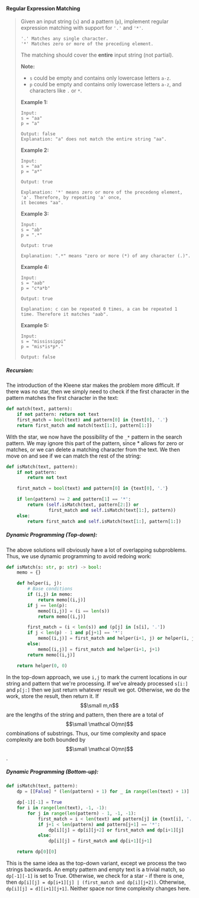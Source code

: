 #### Regular Expression Matching

> Given an input string \(`s`\) and a pattern \(`p`\), implement regular expression matching with support for `'.'` and `'*'`.
>
> ```
> '.' Matches any single character.
> '*' Matches zero or more of the preceding element.
> ```
>
> The matching should cover the **entire** input string \(not partial\).
>
> **Note:**
>
> * `s` could be empty and contains only lowercase letters `a-z`.
> * `p` could be empty and contains only lowercase letters `a-z`, and characters like `.` or `*`.
>
> **Example 1:**
>
> ```
> Input:
> s = "aa"
> p = "a"
>
> Output: false
> Explanation: "a" does not match the entire string "aa".
> ```
>
> **Example 2:**
>
> ```
> Input:
> s = "aa"
> p = "a*"
>
> Output: true
>
> Explanation: '*' means zero or more of the precedeng element, 'a'. Therefore, by repeating 'a' once, 
> it becomes "aa".
> ```
>
> **Example 3:**
>
> ```
> Input:
> s = "ab"
> p = ".*"
>
> Output: true
>
> Explanation: ".*" means "zero or more (*) of any character (.)".
> ```
>
> **Example 4:**
>
> ```
> Input:
> s = "aab"
> p = "c*a*b"
>
> Output: true
>
> Explanation: c can be repeated 0 times, a can be repeated 1 time. Therefore it matches "aab".
> ```
>
> **Example 5:**
>
> ```
> Input:
> s = "mississippi"
> p = "mis*is*p*."
>
> Output: false
> ```

##### Recursion:

The introduction of the Kleene star makes the problem more difficult. If there was no star, then we simply need to check if the first character in the pattern matches the first character in the text:

```py
def match(text, pattern):
    if not pattern: return not text
    first_match = bool(text) and pattern[0] in {text[0], '.'}
    return first_match and match(text[1:], pattern[1:])
```

With the star, we now have the possibility of the  `_*` pattern in the search pattern.  We may ignore this part of the pattern, since \* allows for zero or matches, or we can delete a matching character from the text. We then move on and see if we can match the rest of the string:

```py
def isMatch(text, pattern):
    if not pattern:
        return not text

    first_match = bool(text) and pattern[0] in {text[0], '.'}

    if len(pattern) >= 2 and pattern[1] == '*':
        return (self.isMatch(text, pattern[2:]) or
                first_match and self.isMatch(text[1:], pattern))
    else:
        return first_match and self.isMatch(text[1:], pattern[1:])
```

##### Dynamic Programming \(Top-down\):

The above solutions will obviously have a lot of overlapping subproblems. Thus, we use dynamic programming to avoid redoing work:

```py
def isMatch(s: str, p: str) -> bool:
    memo = {}

    def helper(i, j):
        # Base conditions
        if (i,j) in memo:
            return memo[(i,j)]
        if j == len(p):
            memo[(i,j)] = (i == len(s))
            return memo[(i,j)]

        first_match = (i < len(s)) and (p[j] in [s[i], '.'])
        if j < len(p) - 1 and p[j+1] == '*':
            memo[(i,j)] = first_match and helper(i+1, j) or helper(i, j+2)
        else:
            memo[(i,j)] = first_match and helper(i+1, j+1)
        return memo[(i,j)]

    return helper(0, 0)
```

In the top-down approach, we use `i,j` to mark the current locations in our string and pattern that we're processing. If we've already processed `s[i:]` and `p[j:]` then we just return whatever result we got. Otherwise, we do the work, store the result, then return it. If $$\small m,n$$ are the lengths of the string and pattern, then there are a total of $$\small \mathcal O(mn)$$ combinations of substrings. Thus, our time complexity and space complexity are both bounded by $$\small \mathcal O(mn)$$.

##### Dynamic Programming \(Bottom-up\):

```py
def isMatch(text, pattern):
    dp = [[False] * (len(pattern) + 1) for _ in range(len(text) + 1)]

    dp[-1][-1] = True
    for i in range(len(text), -1, -1):
        for j in range(len(pattern) - 1, -1, -1):
            first_match = i < len(text) and pattern[j] in {text[i], '.'}
            if j+1 < len(pattern) and pattern[j+1] == '*':
                dp[i][j] = dp[i][j+2] or first_match and dp[i+1][j]
            else:
                dp[i][j] = first_match and dp[i+1][j+1]

    return dp[0][0]
```

This is the same idea as the top-down variant, except we process the two strings backwards. An empty pattern and empty text is a trivial match, so `dp[-1][-1]` is set to True. Otherwise, we check for a star - if there is one, then `dp[i][j] = dp[i+1][j] | (first_match and dp[i][j+2])`. Otherwise, `dp[i][j] = d][i+1][j+1]`. Neither space nor time complexity changes here.

